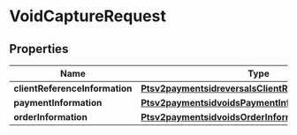 
# VoidCaptureRequest

## Properties
Name | Type | Description | Notes
------------ | ------------- | ------------- | -------------
**clientReferenceInformation** | [**Ptsv2paymentsidreversalsClientReferenceInformation**](Ptsv2paymentsidreversalsClientReferenceInformation.md) |  |  [optional]
**paymentInformation** | [**Ptsv2paymentsidvoidsPaymentInformation**](Ptsv2paymentsidvoidsPaymentInformation.md) |  |  [optional]
**orderInformation** | [**Ptsv2paymentsidvoidsOrderInformation**](Ptsv2paymentsidvoidsOrderInformation.md) |  |  [optional]



